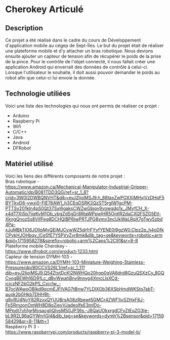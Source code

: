 # Cherokey Articulé

## Description
Ce projet a été réalisé dans le cadre du cours de Développement d'application mobile au cégep de Sept-Îles.
Le but du projet était de réaliser une plateforme mobile et d'y attacher un bras robotique.
Nous devions ensuite ajouter un capteur de tension afin de récupérer le poids de la prise de la pince.
Pour le contrôle de l'objet connecté, il nous fallait créer une application Android qui enverrait des données de contrôle à celui-ci.
Lorsque l'utilisateur le souhaite, il doit aussi pouvoir demander le poids au robot afin que celui-ci lui envoie la donnée.

## Technologie utiliées
Voici une liste des technologies qui nous ont permis de réaliser ce projet :
* Arduino
* Raspberry Pi
* Wifi
* C/C++
* Java
* Android
* DFRobot

## Matériel utilisé
Voici les liens des différents composants de notre projet :<br/>
Bras robotique -<br/>
https://www.amazon.ca/Mechanical-Manipulator-Industrial-Gripper-Automatic/dp/B081TDD3QG/ref=sr_1_8?crid=3W0I2DWBQNVHT&dib=eyJ2IjoiMSJ9.h_88taxZwPOXXiMHyiVzDHpF5BYTkvD6-vwxi0-FIE76AW1_h3CEqDSRK2QzST5rgIW1gcPM-PTTSv201kIn4pS0Qt37Sxi6gaksCWZwGbjgy9vowgdq1x_JMyfCH_X-x4dT7Xt5p7jjqKvM1Ob_vbgZdSgDr8RtaWPpwIHR5OntIR2daCXQFSZG5Etl-XkngQnozSs8VjfFeg8DCHQlBP6IwPRTJPG8vmv3nclJkWaLRqX7gTwv5zbd4Pa-xJuMBkTlO6JOlIpMvQEiMJCywWZ5drfrFYyfYENE0i9gzW0.Clpz2p_h4oDfkCPykHJOHbqy_ICe5fE7Y5PVyZyr8mk&dib_tag=se&keywords=robotic+arm&qid=1715958278&sprefix=robotic+arm%2Caps%2C91&sr=8-8<br/>
Plateforme mobile Cherokey -<br/>
https://www.dfrobot.com/product-1233.html<br/>
Capteur de tension DYMH-103 -<br/>
https://www.amazon.ca/DYMH-103-Miniature-Weighing-Stainless-Pressure/dp/B0CCVS26L1/ref=sr_1_11?dib=eyJ2IjoiMSJ9.Q54ZtxtDcKl2NWHQo20hop0qVA6drd8GzuQSXzCy_8GQCvogBEWh16D91Lc_dByWwahBnv9nnvg4XmcLlsXCd-jciczNF2bO2kPS_Cxcrlw_-B7ocWAwoOBIkd9qcmEJFlVAG7tBnw7YLDlXOb36XSbHmdWKSto7abT-auok2b0Hkb7DHHRt-g8yRU4NyY82RzvxQYUUBrsA08zRbewt5GMCr4ZWF1ivSZHxF8J-Fp5RmzonOmWH8D8qZjeyVJadeolfeE3mIDo-MPpdt7vh1grMysacgIiQIvsM5GJP36s.-J8QaUOkxrgdCFyZtEuZG3Ie-bL9R2L96aGYWnrlGI4&dib_tag=se&keywords=dymh%2Bsensor&qid=1715958429&sr=8-11&th=1<br/>
Raspberry Pi 3 -<br/>
https://www.raspberrypi.com/products/raspberry-pi-3-model-b/
